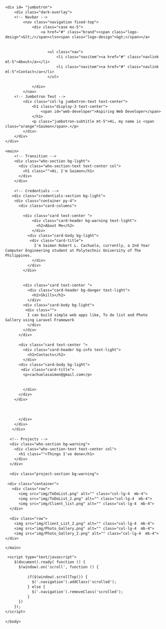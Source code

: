 <!DOCTYPE html>
<html lang="en">

<head>
  <meta charset="UTF-8">
  <meta name="viewport" content="width=device-width, initial-scale=1.0">
  <meta http-equiv="X-UA-Compatible" content="ie=edge">
  <link rel="stylesheet" href="https://use.fontawesome.com/releases/v5.0.13/css/all.css" integrity="sha384-DNOHZ68U8hZfKXOrtjWvjxusGo9WQnrNx2sqG0tfsghAvtVlRW3tvkXWZh58N9jp"
    crossorigin="anonymous">
  <link rel="stylesheet" href="https://stackpath.bootstrapcdn.com/bootstrap/4.1.1/css/bootstrap.min.css" integrity="sha384-WskhaSGFgHYWDcbwN70/dfYBj47jz9qbsMId/iRN3ewGhXQFZCSftd1LZCfmhktB"
    crossorigin="anonymous">
  <link rel="stylesheet" href="style.css">
  <title>Portfolio</title>
</head>
<body>
<!-- Content -->



<!-- Jumbotron -->
    <div id= "jumbotron">
        <div class="dark-overlay">
        <!-- Navbar -->
            <nav class="navigation fixed-top">
                <div class="case mx-5">
                    <a href="#" class="brand"><span class="logo-design">&lt;/</span>clsn<span class="logo-design">&gt;</span></a> 

                   
                       <ul class="nav">
                           <li class="navitem"><a href="#" class="navlink ml-5">About</a></li>
                           <li class="navitem"><a href="#" class="navlink ml-5">Contact</a></li>
                       </ul>
                   
                </div>
            </nav>
        <!-- Jumbotron Text -->
            <div class="col-lg jumbotron-text text-center">
                <h1 class="display-3 text-center">
                    <span id="web-developer">Aspiring Web Developer</span>
                </h1>
                <p class="jumbotron-subtitle mt-5">Hi, my name is <span class="orange">Saimon</span>.</p>
            </div>
        </div>
    </div>

    <main>
        <!-- Transition -->
        <div class="who-section bg-light">
          <div class="who-section-text text-center col">
            <h1 class="">Hi, I'm Saimon</h1>
          </div>
        </div>

        <!-- Credentials -->
       <div class="credentials-section bg-light">
        <div class="container py-4">
          <div class="card-columns">

            <div class="card text-center ">
                <div class="card-header bg-warning text-light">
                  <h2>About Me</h2>
                </div>
              <div class="card-body bg-light">
               <div class="card-title">
                 I'm Saimon Robert L. Cachuela, currently, a 2nd Year Computer Engineering student at Polytechnic University of The Philippines. 
                </div>
              </div>
            </div>

            
            <div class="card text-center ">
              <div class="card-header bg-danger text-light">
                <h2>Skills</h2>
              </div>
            <div class="card-body bg-light">
             <div class="">
              I can build simple web apps like, To do list and Photo Gallery using Laravel Framework
              </div>
            </div>
          </div>

          <div class="card text-center ">
            <div class="card-header bg-info text-light">
              <h2>Contacts</h2>
            </div>  
          <div class="card-body bg-light">
           <div class="card-title">
            <p>cachuelasaimon@gmail.com</p>
            

            </div>
          </div>
        </div>

          
            
          </div>
        </div>
       </div>

      <!-- Projects -->
      <div class="who-section bg-warning">
        <div class="who-section-text text-center col">
          <h1 class="">Things I've done</h1>
        </div>
      </div>

      <div class="project-section bg-warning">
        
     <div class="container">
       <div class="row">
          <img src="img/ToDoList.png" alt="" class="col-lg-4  mb-4">
          <img src="img/ToDoList_2.png" alt="" class="col-lg-4  mb-4">
          <img src="img/Client_list.png" alt="" class="col-lg-4  mb-4">
      </div>

      <div class="row">
        <img src="img/Client_List_2.png" alt="" class="col-lg-4  mb-4">
        <img src="img/Photo_Gallery.png" alt="" class="col-lg-4  mb-4">
        <img src="img/Photo_Gallery_2.png" alt="" class="col-lg-4  mb-4">
    </div>
      
      
        
      
   </div>
      </div>
        

    </main>



 <!-- JavaScript Inlclusions -->
 <script src="http://code.jquery.com/jquery-3.3.1.min.js" integrity="sha256-FgpCb/KJQlLNfOu91ta32o/NMZxltwRo8QtmkMRdAu8="
 crossorigin="anonymous"></script>
   <script src="https://cdnjs.cloudflare.com/ajax/libs/popper.js/1.14.3/umd/popper.min.js" integrity="sha384-ZMP7rVo3mIykV+2+9J3UJ46jBk0WLaUAdn689aCwoqbBJiSnjAK/l8WvCWPIPm49"
     crossorigin="anonymous"></script>
   <script src="https://stackpath.bootstrapcdn.com/bootstrap/4.1.1/js/bootstrap.min.js" integrity="sha384-smHYKdLADwkXOn1EmN1qk/HfnUcbVRZyYmZ4qpPea6sjB/pTJ0euyQp0Mk8ck+5T"
     crossorigin="anonymous"></script>

     <script type="text/javascript">
        $(document).ready( function () {
          $(window).on('scroll', function () {
              
              if($(window).scrollTop()) {        
                $('.navigation').addClass('scrolled');
              } else {
                $('.navigation').removeClass('scrolled');
              }
          })
        });
    </script>
 
    </body> 
